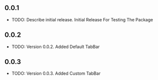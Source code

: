 ## 0.0.1

* TODO: Describe initial release.
Initial Release For Testing The Package

## 0.0.2

* TODO: Version 0.0.2.
Added Default TabBar

## 0.0.3

* TODO: Version 0.0.3.
Added Custom TabBar
